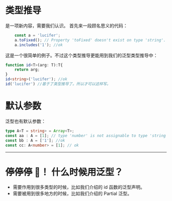 # 类型推导

是一项新内容，需要我们认识。
首先来一段顾名思义的代码：

``` typescript
    const a = 'lucifer';
    a.toFixed(); // Property 'toFixed' doesn't exist on type 'string'.
    a.includes('1'); //ok
```

这是一个很简单的例子。不过这个类型推导更能用到我们的泛型类型推导中：

``` typescript
function id<T>(arg: T):T{
    return arg;
}
id<string>('lucifer'); //ok
id('lucifer') //基于了类型推导了。所以才可以这样写。
```

# 默认参数

泛型也有默认参数：
```typescript 
type A<T = string> = Array<T>; 
const aa : A = [1]; // type 'number' is not assignable to type 'string'.
const bb : A = ['1']; //ok
const cc: A<number> = [1]; // ok
```


---
# 停停停 🤚！ 什么时候用泛型？
+ 需要作用到很多类型的时候，比如我们介绍的 id 函数的泛型声明。
+ 需要被用到很多地方的时候，比如我们介绍的 Partial 泛型。